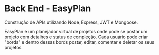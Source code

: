 # Back End - EasyPlan

Construção de APIs utilizando Node, Express, JWT e Mongoose. 

EasyPlan é um planejador virtual de projetos onde pode se postar um projeto com detalhes e status de compleção. Cada usuário pode criar "bords" e dentro dessas bords postar, editar, comentar e deletar os seus projetos.

